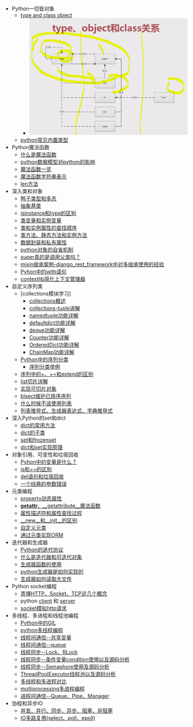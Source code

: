 - Python一切皆对象
  - [type and class object](./Python一切皆对象/type_class_obj.py)
    - ![type_class_object struct image](../some_img/type_class_obj.png)
  - [python常见内置类型](./Python一切皆对象/python常见内置类型.py)
- Python魔法函数
  - [什么是魔法函数](./Python魔法函数/什么是魔法函数.py)
  - [python数据模型对python的影响](./Python魔法函数/python数据模型对python的影响.py)
  - [魔法函数一览](./Python魔法函数/魔法函数一览.py)
  - [魔法函数字符串表示](./Python魔法函数/魔法函数字符串表示.py)
  - [len方法](./Python魔法函数/len方法.py)
- 深入类和对象
  - [鸭子类型和多态](./Python深入类和对象/鸭子类型和多态.py)
  - [抽象基类](./Python深入类和对象/抽象基类.py)
  - [isinstance和type的区别](./Python深入类和对象/type_instance.py)
  - [类变量和实例变量](./Python深入类和对象/class_var.py)
  - [类和实例属性的查找顺序](./Python深入类和对象/类和实例属性的查找顺序_mro.py)
  - [类方法、静态方法和实例方法](./Python深入类和对象/class_method.py)
  - [数据封装和私有属性](./Python深入类和对象/private_method.py)
  - [python对象的自省机制](./Python深入类和对象/self_ex.py)
  - [super真的是调用父类吗？](./Python深入类和对象/super_test.py)
  - [mixin继承案例-django_rest_framework中对多继承使用的经验](./Python深入类和对象/mixin简单讲解.py)
  - [Pyhon中的with语句](./Python深入类和对象/with_test.py)
  - [contextlib简化上下文管理器](./Python深入类和对象/contextlib_with.py)
- 自定义序列类
  - [collections模块学习]
    - [collections概述](./Python自定义序列类/collections模块/CollectionOverview.py)
    - [collections-tuple讲解](./Python自定义序列类/collections模块/collections_tuple.py)
    - [namedtuple功能详解](./Python自定义序列类/collections模块/namedtuple_test.py)
    - [defaultdict功能详解](./Python自定义序列类/collections模块/defaultdict_test.py)
    - [deque功能详解](./Python自定义序列类/collections模块/deque_test.py)
    - [Counter功能详解](./Python自定义序列类/collections模块/Counter_test.py)
    - [OrderedDict功能详解](./Python自定义序列类/collections模块/OrderedDict_test.py)
    - [ChainMap功能详解](./Python自定义序列类/collections模块/ChainMap_test.py)
  - [Python中的序列分类](./Python自定义序列类/Python中的序列分类.py)
    - [序列分类举例](./Python自定义序列类/sequence_test.py)
  - [序列中的+、+=和extend的区别](./Python自定义序列类/list_+_+=_extend.py)
  - [list切片详解](./Python自定义序列类/list切片详解.py)
  - [实现可切片对象](./Python自定义序列类/slice_object.py)
  - [bisect维护已排序序列](./Python自定义序列类/bisect_test.py)
  - [什么时候不该使用列表](./Python自定义序列类/array_test.py)
  - [列表推导式、生成器表达式、字典推导式](./Python自定义序列类/list_gen.py)
- 深入Python的set和dict
  - [dict的常用方法](./深入Python的set和dict/dict_method.py)
  - [dict的子类](./深入Python的set和dict/dict_subclass.py)
  - [set和frozenset](./深入Python的set和dict/set_test.py)
  - [dict和set实现原理](/深入Python的set和dict/dict_performance.py)
- 对象引用、可变性和垃圾回收
  - [Pyhon中的变量是什么？](./对象引用、可变性和垃圾回收/what_is_var.py)
  - [is和==的区别](./对象引用、可变性和垃圾回收/is_==_diff.py)
  - [del语句和垃圾回收](./对象引用、可变性和垃圾回收/delete.py)
  - [一个经典的参数错误](./对象引用、可变性和垃圾回收/an_error.py)
- 元类编程
  - [property动态属性](./元类编程/property_test.py)
  - [__getattr__、__getattribute__魔法函数](./元类编程/getattr.py)
  - [属性描述符和属性查找过程](./元类编程/attr_description.py)
  - [__new__和__init__的区别](./元类编程/new_init.py)
  - [自定义元类](./元类编程/metaclass_test.py)
  - [通过元类实现ORM](./元类编程/MyOrm.py)
- 迭代器和生成器
  - [Python的迭代协议](./迭代器和生成器/iterable.py)
  - [什么是迭代器和可迭代对象](./迭代器和生成器/iterable_iterator.py)
  - [生成器函数的使用](./迭代器和生成器/gen_func.py)
  - [python生成器是如何实现的](./迭代器和生成器/how_gen_work.py)
  - [生成器如何读取大文件](./迭代器和生成器/read_file.py)
- Python socket编程
  - [弄懂HTTP、Socket、TCP这几个概念](./Python_socket编程/HTTP_Socket_TCP.py)
  - python [client](./Python_socket编程/socket_client.py) 和 [server](./Python_socket编程/socket_server.py)
  - [socket模拟http请求](./Python_socket编程/socket_http.py)
- 多线程、多进程和线程池编程
  - [Python中的GIL](./多线程、多进程和线程池编程/python_gil.py)
  - [python多线程编程](./多线程、多进程和线程池编程/python_thread.py)
  - [线程间通信--共享变量](./多线程、多进程和线程池编程/thread_sharevar.py)
  - [线程间通信--queue](./多线程、多进程和线程池编程/thread_queue.py)
  - [线程同步--Lock、RLock](./多线程、多进程和线程池编程/thread_sync_lock_rlock.py)
  - [线程同步--条件变量condition使用以及源码分析](./多线程、多进程和线程池编程/thread_condition.py)
  - [线程同步--Semaphore使用及源码分析](./多线程、多进程和线程池编程/thread_semaphore.py)
  - [ThreadPoolExecutor线程池以及源码分析](./多线程、多进程和线程池编程/concurrent_future.py)
  - [多线程和多进程对比](./多线程、多进程和线程池编程/progress_test.py)
  - [multiprocessing多进程编程](./多线程、多进程和线程池编程/multiprocessing_test.py)
  - [进程间通信--Queue、Pipe、Manager](./多线程、多进程和线程池编程/progress_queue.py)
- 协程和异步IO
  - [并发、并行、同步、异步、阻塞、非阻塞](./协程和异步IO/并发、并行、同步、异步、阻塞、非阻塞.md)
  - [IO多路复用(select、poll、epoll)](./协程和异步IO/select_poll_epoll_io_test.py)